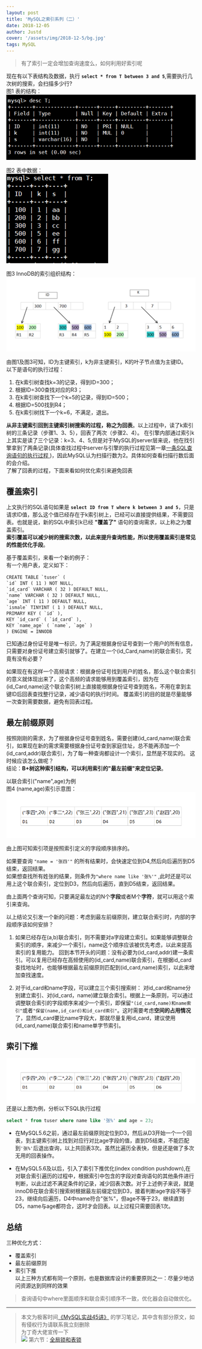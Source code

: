 ```yaml
---
layout: post
title: 'MySQL之索引系列（二）'
date: 2018-12-05
author: Justd
cover: '/assets/img/2018-12-5/bg.jpg'
tags: MySQL   
---
```

>有了索引一定会增加查询速度么，如何利用好索引呢    

现在有以下表结构及数据，执行 **`select * from T between 3 and 5`**,需要执行几次树的搜索，会扫描多少行?   
图1    表的结构：   
![表结构](/assets/img/2018-12-5/descT.png)     

图2    表中数据：     
![表中数据](/assets/img/2018-12-5/dataT.png)   

图3    InnoDB的索引组织结构：    
![InnoDB的索引组织结构](/assets/img/2018-12-5/InnoDB.png)    

由图1及图3可知，ID为主键索引，k为非主键索引，K的叶子节点值为主键ID。    
以下是语句的执行过程：   
1. 在k索引树查找k=3的记录，得到ID=300；
2. 根据ID=300查找对应的R3；
3. 在k索引树查找下一个k=5的记录，得到ID=500；   
4. 根据ID=500找到R4；
5. 在k索引树找下一个k=6，不满足，退出。
   
**从非主键索引回到主键索引树搜索的过程，称之为回表**。以上过程中，读了k索引树的三条记录（步骤1、3、5），回表了两次（步骤2、4）。
在引擎内部通过索引k上其实是读了三个记录：k=3、4、5,但是对于MySQL的server层来说，他在找引擎拿到了两条记录(具体查找过程中server与引擎的执行过程见第一章[一条SQL查询语句的执行过程
](https://justed.github.io/2018/11/14/MySQL-select.html))，因此MySQL认为扫描行数为2。具体如何查看扫描行数后面的会介绍。  
了解了回表的过程，下面来看如何优化索引来避免回表   

## 覆盖索引  
上文执行的SQL语句如果是 **`select ID from T where k between 3 and 5`**，只是请求ID值，那么这个值已经存在于k索引树上，已经可以直接提供结果，不需要回表。也就是说，新的SQL中索引k已经 **"覆盖了"** 语句的查询需求，以上称之为覆盖索引。   
**索引覆盖可以减少树的搜索次数，以此来提升查询性能，所以使用覆盖索引是常见的性能优化手段**。    

基于覆盖索引，来看一个新的例子：   
有一个用户表，定义如下：    
``` mysql
CREATE TABLE `tuser` (
`id` INT ( 11 ) NOT NULL,
`id_card` VARCHAR ( 32 ) DEFAULT NULL,
`name` VARCHAR ( 32 ) DEFAULT NULL,
`age` INT ( 11 ) DEFAULT NULL,
`ismale` TINYINT ( 1 ) DEFAULT NULL,
PRIMARY KEY ( `id` ),
KEY `id_card` ( `id_card` ),
KEY `name_age` ( `name`, `age` ) 
) ENGINE = INNODB
``` 
已知通过身份证号是唯一标识，为了满足根据身份证号查到一个用户的所有信息，只需要对身份证号建立索引就够了。在建立一个(id_Card,name)的联合索引，究竟有没有必要？       

如果现在有这样一个高频请求：根据身份证号找到用户的姓名，那么这个联合索引的意义就体现出来了，这个高频的请求能够用到覆盖索引，因为在(id_Card,name)这个联合索引树上直接能根据身份证号查到姓名，不用在拿到主键ID后回表查找整行记录，减少语句的执行时间。
覆盖索引的目的就是尽量能够一次查到需要数据，避免有回表过程。          

## 最左前缀原则    
按照刚刚的需求，为了根据身份证号查到姓名，需要创建(id_card,name)联合索引，如果现在新的需求需要根据身份证号查到家庭住址，总不能再添加一个(id_card,addr)联合索引，为了每一种查询都设计一个索引，显然是不现实的。 这时候应该怎么做呢？     
结论：**B+树这种索引结构，可以利用索引的"最左前缀"来定位记录**。   

以联合索引("name",age)为例  
图4 (name,age)索引示意图：   
![图 4 （name，age）索引示意图](/assets/img/2018-12-5/index.png)

由上图可知索引项是按照索引定义的字段顺序排序的。   

如果要查询 `"name = '张四'"` 的所有结果时，会快速定位到D4,然后向后遍历到D5结束，返回结果。    
如果想查找所有姓张的结果，则条件为`"where name like '张%'"` ,此时还是可以用上这个联合索引，定位到D3，然后向后遍历，直到D5结束，返回结果。      

由上面两个查询可知，只要满足最左边的N个**字段**或者M个**字符**，就可以用这个索引来查询。    

以上结论又引发一个新的问题：考虑到最左前缀原则，建立联合索引时，内部的字段顺序该如何安排？   

1. 如果已经存在(a,b)联合索引，则不需要对a字段建立索引。如果能够调整联合索引的顺序，来减少一个索引，name这个顺序应该被优先考虑，以此来提高索引的复用能力。 回到本节开头的问题：没有必要为(id_card,addr)建一条索引。可以复用已经存在高频使用的(id_card,name)联合索引，在根据id_card查找地址时，也能够根据最左前缀原则匹配到(id_card,name)索引，以此来增加查找速度。


2. 对于id_card和name字段，可以建立三个索引搜索树：
   对id_card和name分别建立索引、对(id_card，name)建立联合索引。根据上一条原则，可以通过调整联合索引的字段顺序来减少一个索引，即保留`"(id_card,name)和name索引"`或者`"保留(name,id_card)和id_card索引"`。这时需要考虑**空间的占用情况**了，显然id_card要比name字段大，那就尽量复用id_card，建议使用(id_card,name)联合索引和name单字节索引。


## 索引下推 

![图 4 （name，age）索引示意图](/assets/img/2018-12-5/index.png)
还是以上图为例，分析以下SQL执行过程
```sql 
select * from tuser where name like '张%' and age = 23;    
```   
- 在MySQL5.6之前，通过最左前缀原则定位到D3，然后从D3开始一个一个回表，到主键索引树上找到对应行对比age字段的值，直到D5结束，不能匹配到`'张%'`后退出查询，以上共回表3次。虽然比遍历全表快，但是还是做了多次无用的回表操作。    

- 在MySQL5.6及以后，引入了索引下推优化(index condition pushdown),在对联合索引遍历的过程中，根据索引中包含的字段对查询语句的其他条件进行判断，以此过滤不满足条件的记录，减少回表次数。对于上述例子来说，就是innoDB在联合索引搜索树根据最左前缀定位到D3，接着判断age字段不等于23，继续向后遍历，D4中name符合"张%"，但age不等于23，继续直到D5，name与age都符合，这时才会回表。以上过程只需要回表1次。    




## 总结      
 三种优化方式：       
- 覆盖索引    
- 最左前缀原则     
- 索引下推         
以上三种方式都有同一个原则，也是数据库设计的重要原则之一：尽量少地访问资源达到同样的效果
 
 
 
>查询语句中where里面顺序和联合索引顺序不一致，优化器会自动做优化。
----

>本文为极客时间[《MySQL实战45讲》](http://gk.link/a/101tc) 的学习笔记，其中含有部分原文，如有侵权行为请联系我立刻删除   
为丁奇大佬宣传一下   
![](http://upload-images.jianshu.io/upload_images/2998394-29d07d10798776a0.jpg?imageMogr2/auto-orient/strip%7CimageView2/2/w/1240) 
第六节：[全局锁和表锁](https://justed.github.io/2018/12/12/MySQL-lock1.html)






   